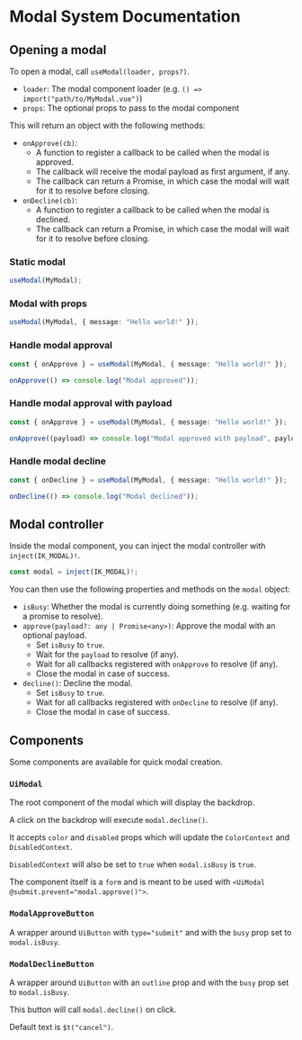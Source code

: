 # Modal System Documentation

## Opening a modal

To open a modal, call `useModal(loader, props?)`.

- `loader`: The modal component loader (e.g. `() => import("path/to/MyModal.vue")`)
- `props`: The optional props to pass to the modal component

This will return an object with the following methods:

- `onApprove(cb)`:
  - A function to register a callback to be called when the modal is approved.
  - The callback will receive the modal payload as first argument, if any.
  - The callback can return a Promise, in which case the modal will wait for it to resolve before closing.
- `onDecline(cb)`:
  - A function to register a callback to be called when the modal is declined.
  - The callback can return a Promise, in which case the modal will wait for it to resolve before closing.

### Static modal

```ts
useModal(MyModal);
```

### Modal with props

```ts
useModal(MyModal, { message: "Hello world!" });
```

### Handle modal approval

```ts
const { onApprove } = useModal(MyModal, { message: "Hello world!" });

onApprove(() => console.log("Modal approved"));
```

### Handle modal approval with payload

```ts
const { onApprove } = useModal(MyModal, { message: "Hello world!" });

onApprove((payload) => console.log("Modal approved with payload", payload));
```

### Handle modal decline

```ts
const { onDecline } = useModal(MyModal, { message: "Hello world!" });

onDecline(() => console.log("Modal declined"));
```

## Modal controller

Inside the modal component, you can inject the modal controller with `inject(IK_MODAL)!`.

```ts
const modal = inject(IK_MODAL)!;
```

You can then use the following properties and methods on the `modal` object:

- `isBusy`: Whether the modal is currently doing something (e.g. waiting for a promise to resolve).
- `approve(payload?: any | Promise<any>)`: Approve the modal with an optional payload.
  - Set `isBusy` to `true`.
  - Wait for the `payload` to resolve (if any).
  - Wait for all callbacks registered with `onApprove` to resolve (if any).
  - Close the modal in case of success.
- `decline()`: Decline the modal.
  - Set `isBusy` to `true`.
  - Wait for all callbacks registered with `onDecline` to resolve (if any).
  - Close the modal in case of success.

## Components

Some components are available for quick modal creation.

### `UiModal`

The root component of the modal which will display the backdrop.

A click on the backdrop will execute `modal.decline()`.

It accepts `color` and `disabled` props which will update the `ColorContext` and `DisabledContext`.

`DisabledContext` will also be set to `true` when `modal.isBusy` is `true`.

The component itself is a `form` and is meant to be used with `<UiModal @submit.prevent="modal.approve()">`.

### `ModalApproveButton`

A wrapper around `UiButton` with `type="submit"` and with the `busy` prop set to `modal.isBusy`.

### `ModalDeclineButton`

A wrapper around `UiButton` with an `outline` prop and with the `busy` prop set to `modal.isBusy`.

This button will call `modal.decline()` on click.

Default text is `$t("cancel")`.
